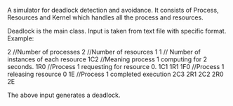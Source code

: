 A simulator for deadlock detection and avoidance. It consists of Process, Resources and Kernel which handles all the process and resources.

Deadlock is the main class. Input is taken from text file with specific format.
Example:

2   //Number of processes
2   //Number of resources
1 1   // Number of instances of each resource
1C2   //Meaning process 1 computing for 2 seconds.
1R0   //Process 1 requesting for resource 0.
1C1
1R1
1F0   //Process 1 releasing resource 0
1E    //Process 1 completed execution
2C3
2R1
2C2
2R0
2E

The above input generates a deadlock.
